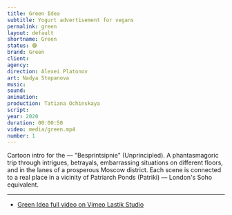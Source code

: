 ```yaml
---
title: Green Idea
subtitle: Yogurt advertisement for vegans
permalink: green
layout: default
shortname: Green
status: 🟢
brand: Green
client:
agency:
direction: Alexei Platonov
art: Nadya Stepanova
music:  
sound:
animation:  
production: Tatiana Ochinskaya
script:
year: 2020
duration: 00:00:50
video: media/green.mp4
number: 1
---
```


Cartoon intro for the — "Besprintsipnie" (Unprincipled). A phantasmagoric trip through intrigues, betrayals, embarrassing situations on different floors, and in the lanes of a prosperous Moscow district. Each scene is connected to a real place in a vicinity of Patriarch Ponds (Patriki) — London's Soho equivalent.


---

+ [Green Idea full video on Vimeo Lastik Studio](https://vimeo.com/580000376)

